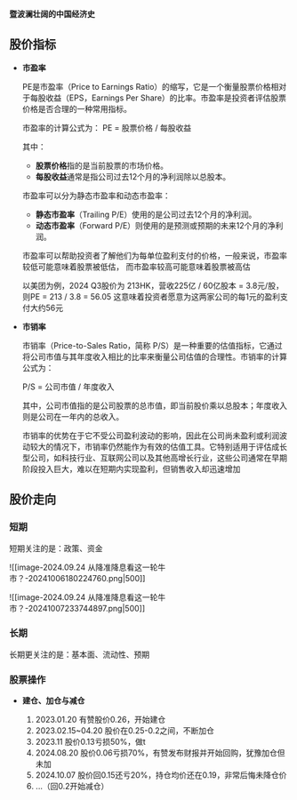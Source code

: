 
**暨波澜壮阔的中国经济史**

## 股价指标

-  **市盈率**

	PE是市盈率（Price to Earnings Ratio）的缩写，它是一个衡量股票价格相对于每股收益（EPS，Earnings  Per Share）的比率。市盈率是投资者评估股票价格是否合理的一种常用指标。
	
	市盈率的计算公式为： PE = 股票价格 / 每股收益
	
	其中：
	
	- **股票价格**指的是当前股票的市场价格。
	- **每股收益**通常是指公司过去12个月的净利润除以总股本。
	
	市盈率可以分为静态市盈率和动态市盈率：
	
	- **静态市盈率**（Trailing P/E）使用的是公司过去12个月的净利润。
	- **动态市盈率**（Forward P/E）则使用的是预测或预期的未来12个月的净利润。
	
	市盈率可以帮助投资者了解他们为每单位盈利支付的价格，一般来说，市盈率较低可能意味着股票被低估， 而市盈率较高可能意味着股票被高估
	
	以美团为例，2024 Q3股价为 213HK，营收225亿 / 60亿股本 = 3.8元/股，则PE = 213 / 3.8 = 56.05 这意味着投资者愿意为这两家公司的每1元的盈利支付大约56元

-  **市销率**

	市销率（Price-to-Sales Ratio，简称 P/S）是一种重要的估值指标，它通过将公司市值与其年度收入相比的比率来衡量公司估值的合理性。市销率的计算公式为：
	
	P/S = 公司市值 / 年度收入
	
	其中，公司市值指的是公司股票的总市值，即当前股价乘以总股本；年度收入则是公司在一年内的总收入。
	
	市销率的优势在于它不受公司盈利波动的影响，因此在公司尚未盈利或利润波动较大的情况下，市销率仍然能作为有效的估值工具。它特别适用于评估成长型公司，如科技行业、互联网公司以及其他高增长行业，这些公司通常在早期阶段投入巨大，难以在短期内实现盈利，但销售收入却迅速增加


## 股价走向

### 短期

短期关注的是：政策、资金

![[image-2024.09.24 从降准降息看这一轮牛市？-20241006180224760.png|500]]


![[image-2024.09.24 从降准降息看这一轮牛市？-20241007233744897.png|500]]



### 长期

长期更关注的是：基本面、流动性、预期



### 股票操作

-  **建仓、加仓与减仓**

	1.  2023.01.20 有赞股价0.26，开始建仓
	2.  2023.02.15~04.20 股价在0.25-0.2之间，不断加仓
	3.  2023.11 股价0.13亏损50%，做t
	4.  2024.08.20 股价0.06亏损70%，有赞发布财报并开始回购，犹豫加仓但未加
	5.  2024.10.07 股价回0.15还亏20%，持仓均价还在0.19，非常后悔未降仓价
	6.  ...（回0.2开始减仓）